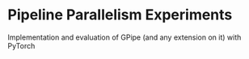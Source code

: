 # Pipeline Parallelism Experiments
Implementation and evaluation of GPipe (and any extension on it) with PyTorch 